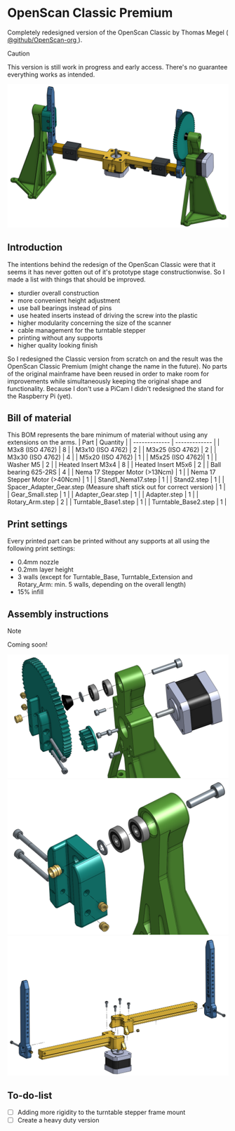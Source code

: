 # OpenScan Classic Premium
Completely redesigned version of the OpenScan Classic by Thomas Megel ([ @github/OpenScan-org ](https://github.com/OpenScan-org)).

> [!CAUTION]
> This version is still work in progress and early access. There's no guarantee everything works as intended.

![OpenScan Classic Premium](/pictures/OpenScan.PNG)

## Introduction
The intentions behind the redesign of the OpenScan Classic were that it seems it has never gotten out of it's prototype stage constructionwise.
So I made a list with things that should be improved.

- sturdier overall construction
- more convenient height adjustment
- use ball bearings instead of pins
- use heated inserts instead of driving the screw into the plastic
- higher modularity concerning the size of the scanner
- cable management for the turntable stepper
- printing without any supports
- higher quality looking finish

So I redesigned the Classic version from scratch on and the result was the OpenScan Classic Premium (might change the name in the future). No parts of the original mainframe have been reused in order to make room for improvements while simultaneously keeping the original shape and functionality.
Because I don't use a PiCam I didn't redesigned the stand for the Raspberry Pi (yet).

## Bill of material
This BOM represents the bare minimum of material without using any extensions on the arms.
| Part  | Quantity |
| ------------- | ------------- |
| M3x8 (ISO 4762) | 8  |
| M3x10 (ISO 4762) | 2  |
| M3x25 (ISO 4762) | 2  |
| M3x30 (ISO 4762) | 4  |
| M5x20 (ISO 4762) | 1  |
| M5x25 (ISO 4762)| 1  |
| Washer M5  | 2  |
| Heated Insert M3x4  | 8  |
| Heated Insert M5x6  | 2  |
| Ball bearing 625-2RS  | 4  |
| Nema 17 Stepper Motor (>13Ncm)  | 1  |
| Nema 17 Stepper Motor (>40Ncm)  | 1  |
| Stand1_Nema17.step  | 1  |
| Stand2.step  | 1  |
| Spacer_Adapter_Gear.step (Measure shaft stick out for correct version)  | 1  |
| Gear_Small.step  | 1  |
| Adapter_Gear.step  | 1  |
| Adapter.step  | 1  |
| Rotary_Arm.step  | 2  |
| Turntable_Base1.step  | 1  |
| Turntable_Base2.step  | 1  |

## Print settings
Every printed part can be printed without any supports at all using the following print settings:
- 0.4mm nozzle
- 0.2mm layer height
- 3 walls (except for Turntable_Base, Turntable_Extension and Rotary_Arm: min. 5 walls, depending on the overall length)
- 15% infill

## Assembly instructions
> [!NOTE]
> Coming soon!

![Assembly of the motor stand](/pictures/Stand1_Nema17_Exploded.PNG)
![Assembly of the stand 2](/pictures/Stand2_Exploded.PNG)
![Assembly of the arms](/pictures/Arms_Exploded.PNG)

## To-do-list
- [ ] Adding more rigidity to the turntable stepper frame mount
- [ ] Create a heavy duty version
